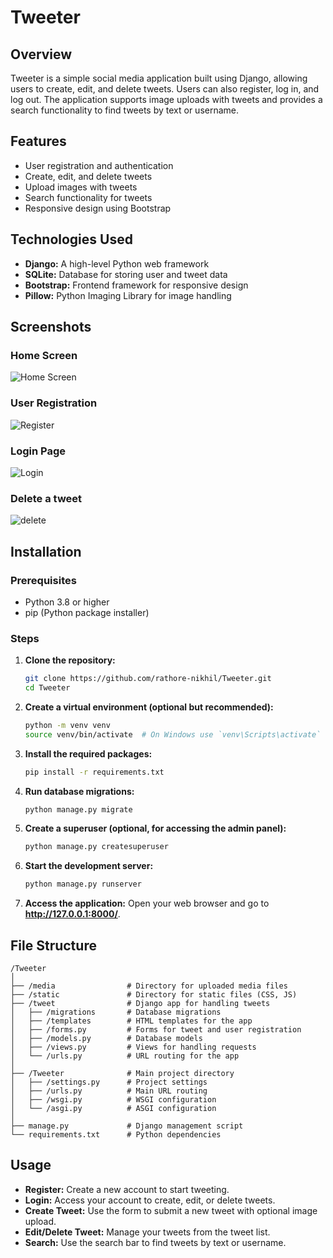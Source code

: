 # Tweeter

## Overview
Tweeter is a simple social media application built using Django, allowing users to create, edit, and delete tweets. Users can also register, log in, and log out. The application supports image uploads with tweets and provides a search functionality to find tweets by text or username.


## Features
* User registration and authentication
* Create, edit, and delete tweets
* Upload images with tweets
* Search functionality for tweets
* Responsive design using Bootstrap


## Technologies Used
* **Django:** A high-level Python web framework
* **SQLite:** Database for storing user and tweet data
* **Bootstrap:** Frontend framework for responsive design
* **Pillow:** Python Imaging Library for image handling


## Screenshots
### Home Screen
![Home Screen](https://github.com/user-attachments/assets/c3d1c672-9c15-4ba5-a12a-a06aae9c1329)

### User Registration
![Register](https://github.com/user-attachments/assets/edffa934-fd65-4baa-99fe-d3180d3114cf)

### Login Page
![Login](https://github.com/user-attachments/assets/8e1d8aa4-80e8-4898-9b4c-1bc092c40ab3)

### Delete a tweet
![delete](https://github.com/user-attachments/assets/6e6f6a7e-26b7-4f2b-9ae1-5314090424d3)


## Installation
### Prerequisites
* Python 3.8 or higher
* pip (Python package installer)

### Steps

1. **Clone the repository:**
   ```bash
   git clone https://github.com/rathore-nikhil/Tweeter.git
   cd Tweeter

2. **Create a virtual environment (optional but recommended):**
   ```bash
   python -m venv venv
   source venv/bin/activate  # On Windows use `venv\Scripts\activate`

3. **Install the required packages:**
   ```bash
   pip install -r requirements.txt
4. **Run database migrations:**
   ```bash
   python manage.py migrate
5. **Create a superuser  (optional, for accessing the admin panel):**
   ```bash
   python manage.py createsuperuser
6. **Start the development server:**
    ```bash
   python manage.py runserver
7. **Access the application:** Open your web browser and go to **http://127.0.0.1:8000/**.

## File Structure
 ```
/Tweeter
│
├── /media                # Directory for uploaded media files
├── /static               # Directory for static files (CSS, JS)
├── /tweet                # Django app for handling tweets
│   ├── /migrations       # Database migrations
│   ├── /templates        # HTML templates for the app
│   ├── /forms.py         # Forms for tweet and user registration
│   ├── /models.py        # Database models
│   ├── /views.py         # Views for handling requests
│   └── /urls.py          # URL routing for the app
│
├── /Tweeter              # Main project directory
│   ├── /settings.py      # Project settings
│   ├── /urls.py          # Main URL routing
│   ├── /wsgi.py          # WSGI configuration
│   └── /asgi.py          # ASGI configuration
│
├── manage.py             # Django management script
└── requirements.txt      # Python dependencies
```


## Usage
* **Register:** Create a new account to start tweeting.
* **Login:** Access your account to create, edit, or delete tweets.
* **Create Tweet:** Use the form to submit a new tweet with optional image upload.
* **Edit/Delete Tweet:** Manage your tweets from the tweet list.
* **Search:** Use the search bar to find tweets by text or username.


